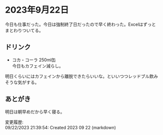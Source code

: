 # 2023年9月22日

今日も仕事だった。今日は強制終了日だったので早く終わった。Excelはずっとまとわりついてる。

## ドリンク

- コカ・コーラ 250ml缶  
今日もカフェイン減らし。

明日くらいにはカフェインから離脱できたらいいな。といいつつレッドブル飲みそうな気がする。

## あとがき

明日は朝早めだから早く寝る。

変更履歴:  
09/22/2023 21:39:54: Created 2023 09 22 (markdown)  
